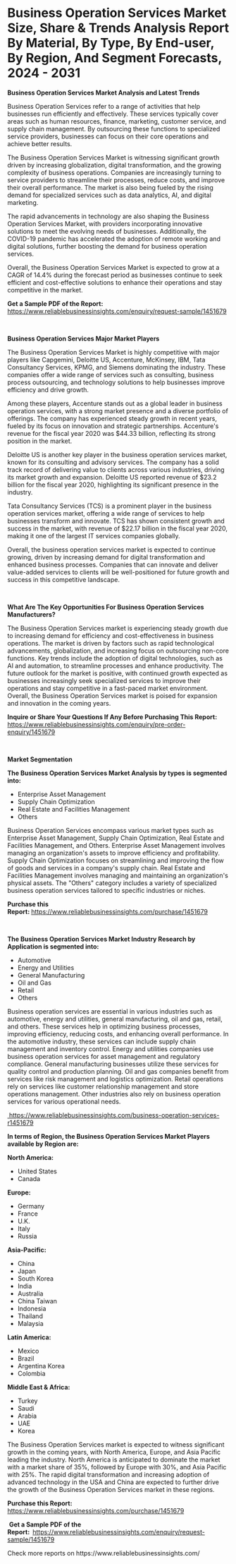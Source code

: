 <p><h1>Business Operation Services Market Size, Share & Trends Analysis Report By Material, By Type, By End-user, By Region, And Segment Forecasts, 2024 - 2031</h1></p><p><strong>Business Operation Services Market Analysis and Latest Trends</strong></p>
<p><p>Business Operation Services refer to a range of activities that help businesses run efficiently and effectively. These services typically cover areas such as human resources, finance, marketing, customer service, and supply chain management. By outsourcing these functions to specialized service providers, businesses can focus on their core operations and achieve better results.</p><p>The Business Operation Services Market is witnessing significant growth driven by increasing globalization, digital transformation, and the growing complexity of business operations. Companies are increasingly turning to service providers to streamline their processes, reduce costs, and improve their overall performance. The market is also being fueled by the rising demand for specialized services such as data analytics, AI, and digital marketing.</p><p>The rapid advancements in technology are also shaping the Business Operation Services Market, with providers incorporating innovative solutions to meet the evolving needs of businesses. Additionally, the COVID-19 pandemic has accelerated the adoption of remote working and digital solutions, further boosting the demand for business operation services.</p><p>Overall, the Business Operation Services Market is expected to grow at a CAGR of 14.4% during the forecast period as businesses continue to seek efficient and cost-effective solutions to enhance their operations and stay competitive in the market.</p></p>
<p><strong>Get a Sample PDF of the Report:&nbsp;</strong> <a href="https://www.reliablebusinessinsights.com/enquiry/request-sample/1451679">https://www.reliablebusinessinsights.com/enquiry/request-sample/1451679</a></p>
<p>&nbsp;</p>
<p><strong>Business Operation Services Major Market Players</strong></p>
<p><p>The Business Operation Services Market is highly competitive with major players like Capgemini, Deloitte US, Accenture, McKinsey, IBM, Tata Consultancy Services, KPMG, and Siemens dominating the industry. These companies offer a wide range of services such as consulting, business process outsourcing, and technology solutions to help businesses improve efficiency and drive growth.</p><p>Among these players, Accenture stands out as a global leader in business operation services, with a strong market presence and a diverse portfolio of offerings. The company has experienced steady growth in recent years, fueled by its focus on innovation and strategic partnerships. Accenture's revenue for the fiscal year 2020 was $44.33 billion, reflecting its strong position in the market.</p><p>Deloitte US is another key player in the business operation services market, known for its consulting and advisory services. The company has a solid track record of delivering value to clients across various industries, driving its market growth and expansion. Deloitte US reported revenue of $23.2 billion for the fiscal year 2020, highlighting its significant presence in the industry.</p><p>Tata Consultancy Services (TCS) is a prominent player in the business operation services market, offering a wide range of services to help businesses transform and innovate. TCS has shown consistent growth and success in the market, with revenue of $22.17 billion in the fiscal year 2020, making it one of the largest IT services companies globally.</p><p>Overall, the business operation services market is expected to continue growing, driven by increasing demand for digital transformation and enhanced business processes. Companies that can innovate and deliver value-added services to clients will be well-positioned for future growth and success in this competitive landscape.</p></p>
<p>&nbsp;</p>
<p><strong>What Are The Key Opportunities For Business Operation Services Manufacturers?</strong></p>
<p><p>The Business Operation Services market is experiencing steady growth due to increasing demand for efficiency and cost-effectiveness in business operations. The market is driven by factors such as rapid technological advancements, globalization, and increasing focus on outsourcing non-core functions. Key trends include the adoption of digital technologies, such as AI and automation, to streamline processes and enhance productivity. The future outlook for the market is positive, with continued growth expected as businesses increasingly seek specialized services to improve their operations and stay competitive in a fast-paced market environment. Overall, the Business Operation Services market is poised for expansion and innovation in the coming years.</p></p>
<p><strong>Inquire or Share Your Questions If Any Before Purchasing This Report:</strong> <a href="https://www.reliablebusinessinsights.com/enquiry/pre-order-enquiry/1451679">https://www.reliablebusinessinsights.com/enquiry/pre-order-enquiry/1451679</a></p>
<p>&nbsp;</p>
<p><strong>Market Segmentation</strong></p>
<p><strong>The Business Operation Services Market Analysis by types is segmented into:</strong></p>
<p><ul><li>Enterprise Asset Management</li><li>Supply Chain Optimization</li><li>Real Estate and Facilities Management</li><li>Others</li></ul></p>
<p><p>Business Operation Services encompass various market types such as Enterprise Asset Management, Supply Chain Optimization, Real Estate and Facilities Management, and Others. Enterprise Asset Management involves managing an organization's assets to improve efficiency and profitability. Supply Chain Optimization focuses on streamlining and improving the flow of goods and services in a company's supply chain. Real Estate and Facilities Management involves managing and maintaining an organization's physical assets. The "Others" category includes a variety of specialized business operation services tailored to specific industries or niches.</p></p>
<p><strong>Purchase this Report:&nbsp;</strong><a href="https://www.reliablebusinessinsights.com/purchase/1451679">https://www.reliablebusinessinsights.com/purchase/1451679</a></p>
<p>&nbsp;</p>
<p><strong>The Business Operation Services Market Industry Research by Application is segmented into:</strong></p>
<p><ul><li>Automotive</li><li>Energy and Utilities</li><li>General Manufacturing</li><li>Oil and Gas</li><li>Retail</li><li>Others</li></ul></p>
<p><p>Business operation services are essential in various industries such as automotive, energy and utilities, general manufacturing, oil and gas, retail, and others. These services help in optimizing business processes, improving efficiency, reducing costs, and enhancing overall performance. In the automotive industry, these services can include supply chain management and inventory control. Energy and utilities companies use business operation services for asset management and regulatory compliance. General manufacturing businesses utilize these services for quality control and production planning. Oil and gas companies benefit from services like risk management and logistics optimization. Retail operations rely on services like customer relationship management and store operations management. Other industries also rely on business operation services for various operational needs.</p></p>
<p><a href="https://www.reliablebusinessinsights.com/business-operation-services-r1451679">&nbsp;https://www.reliablebusinessinsights.com/business-operation-services-r1451679</a></p>
<p><strong>In terms of Region, the Business Operation Services Market Players available by Region are:</strong></p>
<p>
    <p> <strong> North America: </strong>
        <ul>
            <li>United States</li>
            <li>Canada</li>
        </ul>
        </p> 
    <p> <strong> Europe: </strong>
        <ul>
            <li>Germany</li>
            <li>France</li>
            <li>U.K.</li>
            <li>Italy</li>
            <li>Russia</li>
        </ul>
        </p> 
    <p> <strong> Asia-Pacific: </strong>
        <ul>
            <li>China</li>
            <li>Japan</li>
            <li>South Korea</li>
            <li>India</li>
            <li>Australia</li>
            <li>China Taiwan</li>
            <li>Indonesia</li>
            <li>Thailand</li>
            <li>Malaysia</li>
        </ul>
        </p> 
    <p> <strong> Latin America: </strong>
        <ul>
            <li>Mexico</li>
            <li>Brazil</li>
            <li>Argentina Korea</li>
            <li>Colombia</li>
        </ul>
        </p> 
    <p> <strong> Middle East & Africa: </strong>
        <ul>
            <li>Turkey</li>
            <li>Saudi</li>
            <li>Arabia</li>
            <li>UAE</li>
            <li>Korea</li>
        </ul>
    </p>
    </p>
<p><p>The Business Operation Services market is expected to witness significant growth in the coming years, with North America, Europe, and Asia Pacific leading the industry. North America is anticipated to dominate the market with a market share of 35%, followed by Europe with 30%, and Asia Pacific with 25%. The rapid digital transformation and increasing adoption of advanced technology in the USA and China are expected to further drive the growth of the Business Operation Services market in these regions.</p></p>
<p><strong>Purchase this Report: </strong><a href="https://www.reliablebusinessinsights.com/purchase/1451679">https://www.reliablebusinessinsights.com/purchase/1451679</a></p>
<p>&nbsp;<strong>Get a Sample PDF of the Report:&nbsp;&nbsp;</strong><a href="https://www.reliablebusinessinsights.com/enquiry/request-sample/1451679">https://www.reliablebusinessinsights.com/enquiry/request-sample/1451679</a></p>
<p><strong></strong></p>
<p>Check more reports on https://www.reliablebusinessinsights.com/</p>